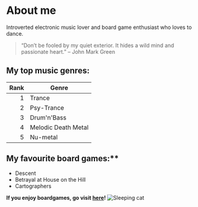 
# About me

Introverted electronic music lover and board game enthusiast who loves to dance.
> “Don’t be fooled by my quiet exterior. It hides a wild mind and passionate heart.” – John Mark Green

## My top music genres:

| Rank | Genre |
|-----:|------------|
|     1| Trance   |
|     2| Psy-Trance|
|     3| Drum'n'Bass |
|     4| Melodic Death Metal |
|     5| Nu-metal |

## My favourite board games:**
- Descent
- Betrayal at House on the Hill
- Cartographers

**If you enjoy boardgames, go visit [here](https://cafeboardgame.fi/)!**
<picture>
  <source media="(prefers-color-scheme: light)" srcset="https://media.tenor.com/kh8uPhgWG8EAAAAi/cat-sticker-line-sticker.gif">
  <source media="(prefers-color-scheme: dark)" srcset="https://media.tenor.com/txFVrNzQm9wAAAAi/sleeping-fat-cat-zzzzzzzzz.gif">
  <img alt="Sleeping cat">
</picture>